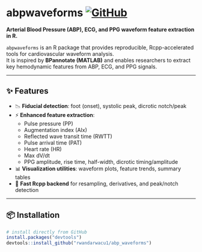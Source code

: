 # abpwaveforms <a href="https://github.com/rwandarwacu1/abp_waveforms"><img src="https://img.shields.io/badge/github-abp__waveforms-blue?logo=github" alt="GitHub"></a>

**Arterial Blood Pressure (ABP), ECG, and PPG waveform feature extraction in R.**

`abpwaveforms` is an R package that provides reproducible, Rcpp-accelerated tools for cardiovascular waveform analysis.  
It is inspired by **BPannotate (MATLAB)** and enables researchers to extract key hemodynamic features from ABP, ECG, and PPG signals.

---

## ✨ Features

- 📉 **Fiducial detection**: foot (onset), systolic peak, dicrotic notch/peak  
- ⚡ **Enhanced feature extraction**:
  - Pulse pressure (PP)  
  - Augmentation index (AIx)  
  - Reflected wave transit time (RWTT)  
  - Pulse arrival time (PAT)  
  - Heart rate (HR)  
  - Max dV/dt  
  - PPG amplitude, rise time, half-width, dicrotic timing/amplitude    
- 📊 **Visualization utilities**: waveform plots, feature trends, summary tables  
- 🚀 **Fast Rcpp backend** for resampling, derivatives, and peak/notch detection

---

## 📦 Installation

```r
# install directly from GitHub
install.packages("devtools")
devtools::install_github("rwandarwacu1/abp_waveforms")
